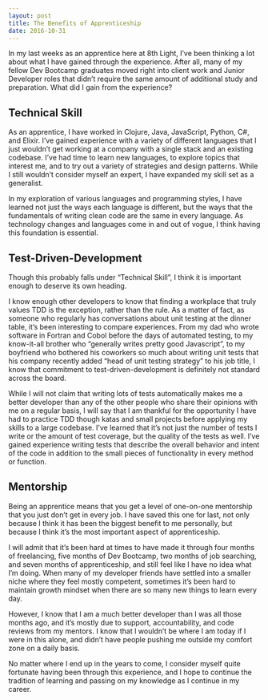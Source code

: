 ```yaml
---
layout: post
title: The Benefits of Apprenticeship
date: 2016-10-31
---
```


In my last weeks as an apprentice here at 8th Light, I’ve been thinking a lot about what I have gained through the experience. After all, many of my fellow Dev Bootcamp graduates moved right into client work and Junior Developer roles that didn’t require the same amount of additional study and preparation. What did I gain from the experience?

## Technical Skill

As an apprentice, I have worked in Clojure, Java, JavaScript, Python, C#, and Elixir. I’ve gained experience with a variety of different languages that I just wouldn’t get working at a company with a single stack and an existing codebase. I’ve had time to learn new languages, to explore topics that interest me, and to try out a variety of strategies and design patterns. While I still wouldn’t consider myself an expert, I have expanded my skill set as a generalist. 

In my exploration of various languages and programming styles, I have learned not just the ways each language is different, but the ways that the fundamentals of writing clean code are the same in every language. As technology changes and languages come in and out of vogue, I think having this foundation is essential. 

## Test-Driven-Development

Though this probably falls under “Technical Skill”, I think it is important enough to deserve its own heading. 

I know enough other developers to know that finding a workplace that truly values TDD is the exception, rather than the rule. As a matter of fact, as someone who regularly has conversations about unit testing at the dinner table, it’s been interesting to compare experiences. From my dad who wrote software in Fortran and Cobol before the days of automated testing, to my know-it-all brother who “generally writes pretty good Javascript”, to my boyfriend who bothered his coworkers so much about writing unit tests that his company recently added “head of unit testing strategy” to his job title, I know that commitment to test-driven-development is definitely not standard across the board. 

While I will not claim that writing lots of tests automatically makes me a better developer than any of the other people who share their opinions with me on a regular basis, I will say that I am thankful for the opportunity I have had to practice TDD though katas and small projects before applying my skills to a large codebase. I’ve learned that it’s not just the number of tests I write or the amount of test coverage, but the quality of the tests as well. I’ve gained experience writing tests that describe the overall behavior and intent of the code in addition to the small pieces of functionality in every method or function.

## Mentorship

Being an apprentice means that you get a level of one-on-one mentorship that you just don’t get in every job. I have saved this one for last, not only because I think it has been the biggest benefit to me personally, but because I think it’s the most important aspect of apprenticeship. 

I will admit that it’s been hard at times to have made it through four months of freelancing, five months of Dev Bootcamp, two months of job searching, and seven months of apprenticeship, and still feel like I have no idea what I’m doing. When many of my developer friends have settled into a smaller niche where they feel mostly competent, sometimes it’s been hard to maintain growth mindset when there are so many new things to learn every day. 

However, I know that I am a much better developer than I was all those months ago, and it’s mostly due to support, accountability, and code reviews from my mentors. I know that I wouldn’t be where I am today if I were in this alone, and didn’t have people pushing me outside my comfort zone on a daily basis. 

No matter where I end up in the years to come, I consider myself quite fortunate having been through this experience, and I hope to continue the tradition of learning and passing on my knowledge as I continue in my career.
